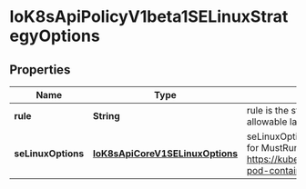 
# IoK8sApiPolicyV1beta1SELinuxStrategyOptions

## Properties
Name | Type | Description | Notes
------------ | ------------- | ------------- | -------------
**rule** | **String** | rule is the strategy that will dictate the allowable labels that may be set. | 
**seLinuxOptions** | [**IoK8sApiCoreV1SELinuxOptions**](IoK8sApiCoreV1SELinuxOptions.md) | seLinuxOptions required to run as; required for MustRunAs More info: https://kubernetes.io/docs/tasks/configure-pod-container/security-context/ |  [optional]




